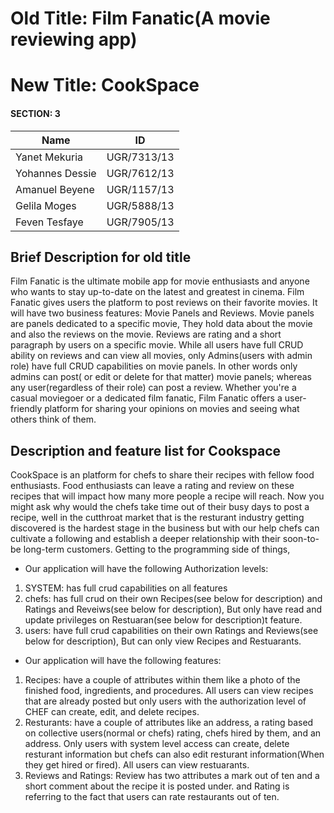 # Old Title: Film Fanatic(A movie reviewing app)
# New Title: CookSpace

#### SECTION: 3

|     Name        |    ID       |
| --------------- | ----------- |
| Yanet Mekuria   | UGR/7313/13 |
| Yohannes Dessie | UGR/7612/13 |
| Amanuel Beyene  | UGR/1157/13 |
| Gelila Moges    | UGR/5888/13 |
| Feven Tesfaye   | UGR/7905/13 |

## Brief Description for old title

Film Fanatic is the ultimate mobile app for movie enthusiasts and anyone who wants to stay up-to-date on the latest and greatest in cinema. Film Fanatic gives users the platform to post reviews on their favorite movies. It will have two business features: Movie Panels and Reviews. Movie panels are panels dedicated to a specific movie, They hold data about the movie and also the reviews on the movie. Reviews are rating and a short paragraph by users on a specific movie. While all users have full CRUD ability on reviews and can view all movies, only Admins(users with admin role) have full CRUD capabilities on movie panels. In other words only admins can post( or edit or delete for that matter) movie panels; whereas any user(regardless of their role) can post a review. Whether you're a casual moviegoer or a dedicated film fanatic, Film Fanatic offers a user-friendly platform for sharing your opinions on movies and seeing what others think of them.



## Description and feature list for Cookspace
CookSpace is an platform for chefs to share their recipes with fellow food enthusiasts. Food enthusiasts can leave a rating and review on these recipes that will impact how many more people a recipe will reach. Now you might ask why would the chefs take time out of their busy days to post a recipe, well in the cutthroat market that is the resturant industry getting discovered is the hardest stage in the business but with our help chefs can cultivate a following and establish a deeper relationship with their soon-to-be long-term customers. Getting to the programming side of things,

- Our application will have the following Authorization levels:
1. SYSTEM: has full crud capabilities on all features
2. chefs: has full crud on their own Recipes(see below for description) and Ratings and Reveiws(see below for description), But only have read and update privileges on Restuaran(see below for description)t feature.
3. users: have full crud capabilities on their own Ratings and Reviews(see below for description), But can only view Recipes and Restuarants.
- Our application will have the following features:
1. Recipes: have a couple of attributes within them like a photo of the finished food, ingredients, and procedures. All users can view recipes that are already posted but only users with the authorization level of CHEF can create, edit, and delete recipes.
2. Resturants: have a couple of attributes like an address, a rating based on collective users(normal or chefs) rating, chefs hired by them, and an address. Only users with system level access can create, delete resturant information but chefs can also edit resturant information(When they get hired or fired). All users can view restuarants.
3. Reviews and Ratings: Review has two attributes a mark out of ten and a short comment about the recipe it is posted under. and Rating is referring to the fact that users can rate restaurants out of ten.
